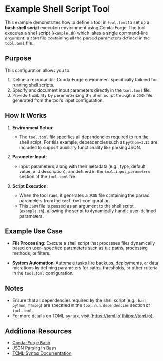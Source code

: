 # Example Shell Script Tool

This example demonstrates how to define a tool in `tool.toml` to set up a 
**bash shell script** execution environment using Conda-Forge. The tool 
executes a shell script (`example.sh`) which takes a single command-line 
argument: a `JSON` file containing all the parsed parameters defined in the 
`tool.toml` file.

## Purpose

This configuration allows you to:
1. Define a reproducible Conda-Forge environment specifically tailored for 
   running shell scripts.
2. Specify and document input parameters directly in the `tool.toml` file.
3. Provide flexibility by parameterizing the shell script through a `JSON` 
   file generated from the tool's input configuration.

## How It Works

1. **Environment Setup**:
   - The `tool.toml` file specifies all dependencies required to run the 
     shell script. For this example, dependencies such as `python=3.13` are 
     included to support auxiliary functionality like parsing JSON.

2. **Parameter Input**:
   - Input parameters, along with their metadata (e.g., type, default value, 
     and description), are defined in the `tool.input_parameters` section of 
     the `tool.toml` file.

3. **Script Execution**:
   - When the tool runs, it generates a `JSON` file containing the parsed 
     parameters from the `tool.toml` configuration.
   - This `JSON` file is passed as an argument to the shell script 
     (`example.sh`), allowing the script to dynamically handle user-defined 
     parameters.

## Example Use Case

- **File Processing**:
  Execute a shell script that processes files dynamically based on user-
  specified parameters such as file paths, processing methods, or filters.

- **System Automation**:
  Automate tasks like backups, deployments, or data migrations by defining 
  parameters for paths, thresholds, or other criteria in the `tool.toml` 
  configuration.

## Notes

- Ensure that all dependencies required by the shell script (e.g., `bash`, 
  `python`, `ffmpeg`) are specified in the `tool.run.dependencies` section 
  of `tool.toml`.
- For more details on TOML syntax, visit [https://toml.io](https://toml.io).

## Additional Resources

- [Conda-Forge Bash](https://github.com/conda-forge/bash-feedstock)
- [JSON Parsing in Bash](https://stedolan.github.io/jq/)
- [TOML Syntax Documentation](https://toml.io)
